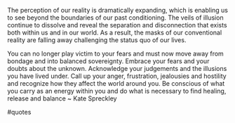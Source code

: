 The perception of our reality is dramatically expanding, which is enabling us to see beyond the boundaries of our past conditioning. The veils of illusion continue to dissolve and reveal the separation and disconnection that exists both within us and in our world. As a result, the masks of our conventional reality are falling away challenging the status quo of our lives.

You can no longer play victim to your fears and must now move away from bondage and into balanced sovereignty. Embrace your fears and your doubts about the unknown. Acknowledge your judgements and the illusions you have lived under. Call up your anger, frustration, jealousies and hostility and recognize how they affect the world around you. Be conscious of what you carry as an energy within you and do what is necessary to find healing, release and balance ~ Kate Spreckley

#quotes 